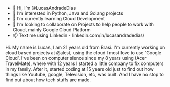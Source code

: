 - 👋 Hi, I’m @LucasAndradeDias
- 👀 I’m interested in Python, Java and Golang projects
- 🌱 I’m currently learning Cloud Development
- 💞️ I’m looking to collaborate on Projects to help people to work with Cloud, mainly Google Cloud Platform
- 📫 Text me using Linkedin - linkedin.com/in/lucasandradedias/ 


Hi. My name is Lucas, I am 21 years old from Brasi. I'm currently working on cloud based projects at @alest, using the cloud I most love to use 'Google Cloud'. I've been on computer sience since my 8 years using (Acer TravelMate), where with 12 years I started a little company to fix computers in my family. After it, started coding at 15 years old just to find out how things like Youtube, google, Television, etc, was built. And I have no stop to find out about how tech stuffs are made.   

<!---
LucasAndradeDias/LucasAndradeDias is a ✨ special ✨ repository because its `README.md` (this file) appears on your GitHub profile.
You can click the Preview link to take a look at your changes.
--->
